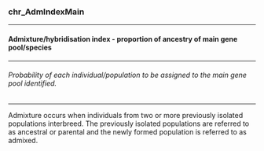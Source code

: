 ### chr_AdmIndexMain



------
#### Admixture/hybridisation index - proportion of ancestry of main gene pool/species



------
###### Probability of each individual/population to be assigned to the main gene pool identified.



------
Admixture occurs when individuals from two or more previously isolated populations interbreed. The previously isolated populations are referred to as ancestral or parental and the newly formed population is referred to as admixed.